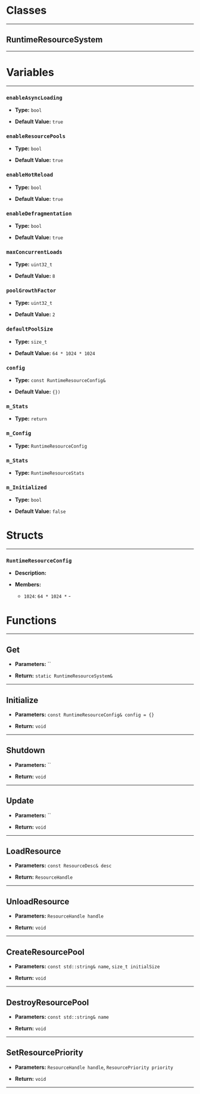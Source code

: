 # Classes
---

## RuntimeResourceSystem
---




# Variables
---

### `enableAsyncLoading`

- **Type:** `bool`

- **Default Value:** `true`



### `enableResourcePools`

- **Type:** `bool`

- **Default Value:** `true`



### `enableHotReload`

- **Type:** `bool`

- **Default Value:** `true`



### `enableDefragmentation`

- **Type:** `bool`

- **Default Value:** `true`



### `maxConcurrentLoads`

- **Type:** `uint32_t`

- **Default Value:** `8`



### `poolGrowthFactor`

- **Type:** `uint32_t`

- **Default Value:** `2`



### `defaultPoolSize`

- **Type:** `size_t`

- **Default Value:** `64 * 1024 * 1024`



### `config`

- **Type:** `const RuntimeResourceConfig&`

- **Default Value:** `{})`



### `m_Stats`

- **Type:** `return`



### `m_Config`

- **Type:** `RuntimeResourceConfig`



### `m_Stats`

- **Type:** `RuntimeResourceStats`



### `m_Initialized`

- **Type:** `bool`

- **Default Value:** `false`




# Structs
---

### `RuntimeResourceConfig`

- **Description:** 

- **Members:**

  - `1024`: `64 * 1024 *` - 




# Functions
---

## Get



- **Parameters:** ``

- **Return:** `static RuntimeResourceSystem&`

---

## Initialize



- **Parameters:** `const RuntimeResourceConfig& config = {}`

- **Return:** `void`

---

## Shutdown



- **Parameters:** ``

- **Return:** `void`

---

## Update



- **Parameters:** ``

- **Return:** `void`

---

## LoadResource



- **Parameters:** `const ResourceDesc& desc`

- **Return:** `ResourceHandle`

---

## UnloadResource



- **Parameters:** `ResourceHandle handle`

- **Return:** `void`

---

## CreateResourcePool



- **Parameters:** `const std::string& name`, `size_t initialSize`

- **Return:** `void`

---

## DestroyResourcePool



- **Parameters:** `const std::string& name`

- **Return:** `void`

---

## SetResourcePriority



- **Parameters:** `ResourceHandle handle`, `ResourcePriority priority`

- **Return:** `void`

---
